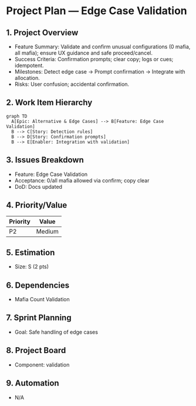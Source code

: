 # Project Plan — Edge Case Validation

## 1. Project Overview
- Feature Summary: Validate and confirm unusual configurations (0 mafia, all mafia); ensure UX guidance and safe proceed/cancel.
- Success Criteria: Confirmation prompts; clear copy; logs or cues; idempotent.
- Milestones: Detect edge case → Prompt confirmation → Integrate with allocation.
- Risks: User confusion; accidental confirmation.

## 2. Work Item Hierarchy
```mermaid
graph TD
  A[Epic: Alternative & Edge Cases] --> B[Feature: Edge Case Validation]
  B --> C[Story: Detection rules]
  B --> D[Story: Confirmation prompts]
  B --> E[Enabler: Integration with validation]
```

## 3. Issues Breakdown
- Feature: Edge Case Validation
- Acceptance: 0/all mafia allowed via confirm; copy clear
- DoD: Docs updated

## 4. Priority/Value
| Priority | Value |
|---|---|
| P2 | Medium |

## 5. Estimation
- Size: S (2 pts)

## 6. Dependencies
- Mafia Count Validation

## 7. Sprint Planning
- Goal: Safe handling of edge cases

## 8. Project Board
- Component: validation

## 9. Automation
- N/A
